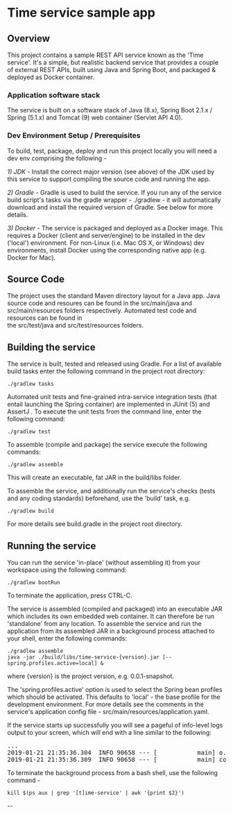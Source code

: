 # Time service sample app

## Overview
This project contains a sample REST API service known as the 'Time service'. It's a simple, but realistic backend 
service that provides a couple of external REST APIs, built using Java and Spring Boot, and packaged & deployed as 
Docker container. 

### Application software stack
The service is built on a software stack of Java (8.x), Spring Boot 2.1.x / Spring (5.1.x) and Tomcat (9) web 
container (Servlet API 4.0).

### Dev Environment Setup / Prerequisites
To build, test, package, deploy and run this project locally you will need a dev env comprising the following  -    
  
*1) JDK* - Install the correct major version (see above) of the JDK used by this service to support compiling the 
source code and running the app. 
  
*2) Gradle* - Gradle is used to build the service. If you run any of the service build script's tasks via the 
gradle wrapper - ./gradlew - it will automatically download and install the required version of Gradle. See below for 
more details.  
  
*3) Docker* - The service is packaged and deployed as a Docker image. This requires a Docker (client and 
server/engine) to be installed in the dev ('local') environment. For non-Linux (i.e. Mac OS X, or Windows) dev 
environments, install Docker using the corresponding native app (e.g. Docker for Mac).

## Source Code
The project uses the standard Maven directory layout for a Java app. Java source code and resoures can be found in the 
src/main/java and src/main/resources folders respectively. Automated test code and resources can be found in  
the src/test/java and src/test/resources folders.  

## Building the service
The service is built, tested and released using Gradle. For a list of available build tasks enter the following 
command in the project root directory:

```./gradlew tasks```

Automated unit tests and fine-grained intra-service integration tests (that entail launching the Spring container) are 
implemented in JUnit (5) and AssertJ . To execute the unit tests from the command line, enter the following command:

```./gradlew test```

To assemble (compile and package) the service execute the following commands:

```./gradlew assemble```

This will create an executable, fat JAR in the build/libs folder.

To assemble the service, and additionally run the service's checks (tests and any coding standards) beforehand, use the 
'build' task, e.g.  

```./gradlew build``` 

For more details see build.gradle in the project root directory.

## Running the service 
You can run the service 'in-place' (without assembling it) from your workspace using the following command:

```./gradlew bootRun```

To terminate the application, press CTRL-C.

The service is assembled (compiled and packaged) into an executable JAR which includes its own embedded web container. 
It can therefore be run 'standalone' from any location. To assemble the service and run the application from its 
assembled JAR in a background process attached to your shell, enter the following commands:

```
./gradlew assemble
java -jar ./build/libs/time-service-{version}.jar [--spring.profiles.active=local] &
```

where {version} is the project version, e.g. 0.0.1-snapshot.

The 'spring.profiles.active' option is used to select the Spring bean profiles which should be activated. This defaults 
to 'local' - the base profile for the development environment. For more details see the comments in the service's 
application config file - src/main/resources/application.yaml.  
 
If the service starts up successfully you will see a pageful of info-level logs output to your screen, which will 
end with a line similar to the following:
<pre>
...
2019-01-21 21:35:36.304  INFO 90658 --- [           main] o.s.b.w.embedded.tomcat.TomcatWebServer  : Tomcat started on port(s): 8080 (http) with context path ''
2019-01-21 21:35:36.309  INFO 90658 --- [           main] com.neiljbrown.service.time.Application  : Started Application in 2.984 seconds (JVM running for 3.571)
</pre>

To terminate the background process from a bash shell, use the following command - 

```kill $(ps aux | grep '[t]ime-service' | awk '{print $2}')```

--
